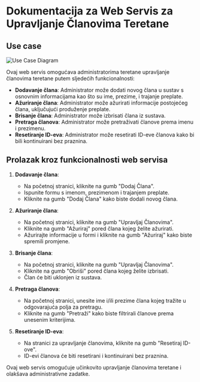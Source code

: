 # Dokumentacija za Web Servis za Upravljanje Članovima Teretane

## Use case

![Use Case Diagram](https://github.com/Wulfgar68/Teretana/assets/69584543/e0a5c9e8-afa7-40b7-8f97-fada5282e942)

Ovaj web servis omogućava administratorima teretane upravljanje članovima teretane putem sljedećih funkcionalnosti:
- **Dodavanje člana**: Administrator može dodati novog člana u sustav s osnovnim informacijama kao što su ime, prezime, i trajanje preplate.
- **Ažuriranje člana**: Administrator može ažurirati informacije postojećeg člana, uključujući produženje preplate.
- **Brisanje člana**: Administrator može izbrisati člana iz sustava.
- **Pretraga članova**: Administrator može pretraživati članove prema imenu i prezimenu.
- **Resetiranje ID-eva**: Administrator može resetirati ID-eve članova kako bi bili kontinuirani bez praznina.

## Prolazak kroz funkcionalnosti web servisa

1. **Dodavanje člana**:
    - Na početnoj stranici, kliknite na gumb "Dodaj Člana".
    - Ispunite formu s imenom, prezimenom i trajanjem preplate.
    - Kliknite na gumb "Dodaj Člana" kako biste dodali novog člana.

2. **Ažuriranje člana**:
    - Na početnoj stranici, kliknite na gumb "Upravljaj Članovima".
    - Kliknite na gumb "Ažuriraj" pored člana kojeg želite ažurirati.
    - Ažurirajte informacije u formi i kliknite na gumb "Ažuriraj" kako biste spremili promjene.

3. **Brisanje člana**:
    - Na početnoj stranici, kliknite na gumb "Upravljaj Članovima".
    - Kliknite na gumb "Obriši" pored člana kojeg želite izbrisati.
    - Član će biti uklonjen iz sustava.

4. **Pretraga članova**:
    - Na početnoj stranici, unesite ime i/ili prezime člana kojeg tražite u odgovarajuća polja za pretragu.
    - Kliknite na gumb "Pretraži" kako biste filtrirali članove prema unesenim kriterijima.

5. **Resetiranje ID-eva**:
    - Na stranici za upravljanje članovima, kliknite na gumb "Resetiraj ID-ove".
    - ID-evi članova će biti resetirani i kontinuirani bez praznina.

Ovaj web servis omogućuje učinkovito upravljanje članovima teretane i olakšava administrativne zadatke.
